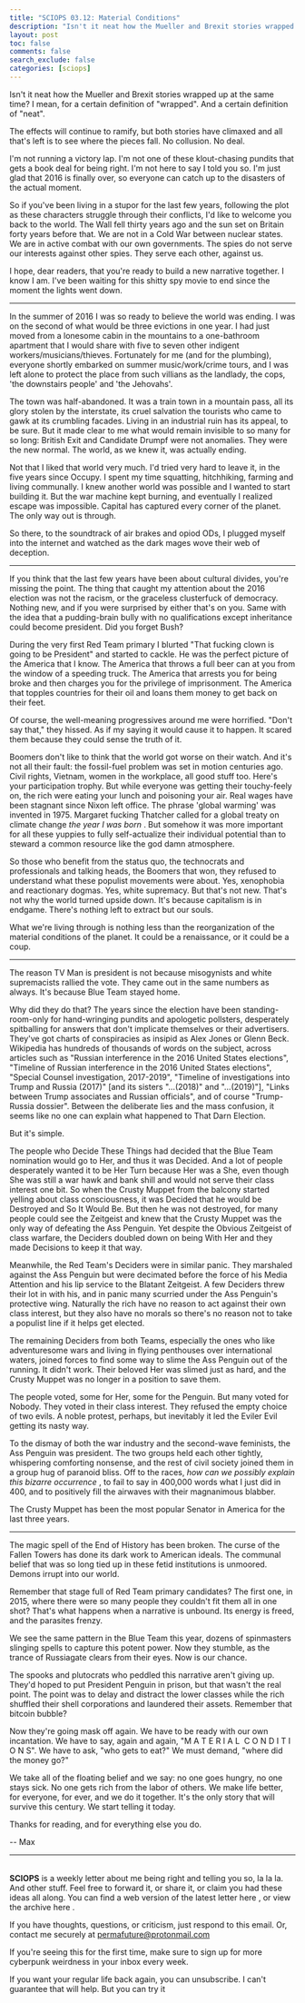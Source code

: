 ```yaml
---
title: "SCIOPS 03.12: Material Conditions"
description: "Isn't it neat how the Mueller and Brexit stories wrapped up at the same time? I mean, for a certain definition of 'wrapped'"
layout: post
toc: false
comments: false
search_exclude: false
categories: [sciops]
---
```



 Isn't it neat how the Mueller and Brexit stories wrapped up at the same time? I mean, for a certain definition of "wrapped". And a certain definition of "neat".
   

  

 The effects will continue to ramify, but both stories have climaxed and all that's left is to see where the pieces fall. No collusion. No deal.
   

  

 I'm not running a victory lap. I'm not one of these klout-chasing pundits that gets a book deal for being right. I'm not here to say I told you so. I'm just glad that 2016 is finally over, so everyone can catch up to the disasters of the actual moment.
   

  

 So if you've been living in a stupor for the last few years, following the plot as these characters struggle through their conflicts, I'd like to welcome you back to the world. The Wall fell thirty years ago and the sun set on Britain forty years before that. We are not in a Cold War between nuclear states. We are in active combat with our own governments. The spies do not serve our interests against other spies. They serve each other, against us.
   

  

 I hope, dear readers, that you're ready to build a new narrative together. I know I am. I've been waiting for this shitty spy movie to end since the moment the lights went down.
   



---


  

  

 In the summer of 2016 I was so ready to believe the world was ending. I was on the second of what would be three evictions in one year. I had just moved from a lonesome cabin in the mountains to a one-bathroom apartment that I would share with five to seven other indigent workers/musicians/thieves. Fortunately for me (and for the plumbing), everyone shortly embarked on summer music/work/crime tours, and I was left alone to protect the place from such villians as the landlady, the cops, 'the downstairs people' and 'the Jehovahs'.
   

  

 The town was half-abandoned. It was a train town in a mountain pass, all its glory stolen by the interstate, its cruel salvation the tourists who came to gawk at its crumbling facades. Living in an industrial ruin has its appeal, to be sure. But it made clear to me what would remain invisible to so many for so long: British Exit and Candidate Drumpf were not anomalies. They were the new normal. The world, as we knew it, was actually ending.
   

  

 Not that I liked that world very much. I'd tried very hard to leave it, in the five years since Occupy. I spent my time squatting, hitchhiking, farming and living communally. I knew another world was possible and I wanted to start building it. But the war machine kept burning, and eventually I realized escape was impossible. Capital has captured every corner of the planet. The only way out is through.
   

  

 So there, to the soundtrack of air brakes and opiod ODs, I plugged myself into the internet and watched as the dark mages wove their web of deception.
   



---


  

  

 If you think that the last few years have been about cultural divides, you're missing the point. The thing that caught my attention about the 2016 election was not the racism, or the graceless clusterfuck of democracy. Nothing new, and if you were surprised by either that's on you. Same with the idea that a pudding-brain bully with no qualifications except inheritance could become president. Did you forget Bush?
   

  

 During the very first Red Team primary I blurted "That fucking clown is going to be President" and started to cackle. He was the perfect picture of the America that I know. The America that throws a full beer can at you from the window of a speeding truck. The America that arrests you for being broke and then charges you for the privilege of imprisonment. The America that topples countries for their oil and loans them money to get back on their feet.
   

  

 Of course, the well-meaning progressives around me were horrified. "Don't say that," they hissed. As if my saying it would cause it to happen. It scared them because they could sense the truth of it.
   

  

 Boomers don't like to think that the world got worse on their watch. And it's not all their fault: the fossil-fuel problem was set in motion centuries ago. Civil rights, Vietnam, women in the workplace, all good stuff too. Here's your participation trophy. But while everyone was getting their touchy-feely on, the rich were eating your lunch and poisoning your air. Real wages have been stagnant since Nixon left office. The phrase 'global warming' was invented in 1975. Margaret fucking Thatcher called for a global treaty on climate change
 *the year I was born* 
 . But somehow it was more important for all these yuppies to fully self-actualize their individual potential than to steward a common resource like the god damn atmosphere.
   

  

 So those who benefit from the status quo, the technocrats and professionals and talking heads, the Boomers that won, they refused to understand what these populist movements were about. Yes, xenophobia and reactionary dogmas. Yes, white supremacy. But that's not new. That's not why the world turned upside down. It's because capitalism is in endgame. There's nothing left to extract but our souls.
   

  

 What we're living through is nothing less than the reorganization of the material conditions of the planet. It could be a renaissance, or it could be a coup.
   



---


  

  

 The reason TV Man is president is not because misogynists and white supremacists rallied the vote. They came out in the same numbers as always. It's because Blue Team stayed home.
   

  

 Why did they do that? The years since the election have been standing-room-only for hand-wringing pundits and apologetic pollsters, desperately spitballing for answers that don't implicate themselves or their advertisers. They've got charts of conspiracies as insipid as Alex Jones or Glenn Beck. Wikipedia has hundreds of thousands of words on the subject, across articles such as "Russian interference in the 2016 United States elections", "Timeline of Russian interference in the 2016 United States elections", "Special Counsel investigation, 2017-2019", "Timeline of investigations into Trump and Russia (2017)" [and its sisters "...(2018)" and "...(2019)"], "Links between Trump associates and Russian officials", and of course "Trump-Russia dossier". Between the deliberate lies and the mass confusion, it seems like no one can explain what happened to That Darn Election.
   

  

 But it's simple.
   

  

 The people who Decide These Things had decided that the Blue Team nomination would go to Her, and thus it was Decided. And a lot of people desperately wanted it to be Her Turn because Her was a She, even though She was still a war hawk and bank shill and would not serve their class interest one bit. So when the Crusty Muppet from the balcony started yelling about class consciousness, it was Decided that he would be Destroyed and So It Would Be. But then he was not destroyed, for many people could see the Zeitgeist and knew that the Crusty Muppet was the only way of defeating the Ass Penguin. Yet despite the Obvious Zeitgeist of class warfare, the Deciders doubled down on being With Her and they made Decisions to keep it that way.
   

  

 Meanwhile, the Red Team's Deciders were in similar panic. They marshaled against the Ass Penguin but were decimated before the force of his Media Attention and his lip service to the Blatant Zeitgeist. A few Deciders threw their lot in with his, and in panic many scurried under the Ass Penguin's protective wing. Naturally the rich have no reason to act against their own class interest, but they also have no morals so there's no reason not to take a populist line if it helps get elected.
   

  

 The remaining Deciders from both Teams, especially the ones who like adventuresome wars and living in flying penthouses over international waters, joined forces to find some way to slime the Ass Penguin out of the running. It didn't work. Their beloved Her was slimed just as hard, and the Crusty Muppet was no longer in a position to save them.
   

  

 The people voted, some for Her, some for the Penguin. But many voted for Nobody. They voted in their class interest. They refused the empty choice of two evils. A noble protest, perhaps, but inevitably it led the Eviler Evil getting its nasty way.
   

  

 To the dismay of both the war industry and the second-wave feminists, the Ass Penguin was president. The two groups held each other tightly, whispering comforting nonsense, and the rest of civil society joined them in a group hug of paranoid bliss. Off to the races,
 *how can we possibly explain this bizarre occurrence* 
 , to fail to say in 400,000 words what I just did in 400, and to positively fill the airwaves with their magnanimous blabber.
   

  

 The Crusty Muppet has been the most popular Senator in America for the last three years.
   



---


  

  

 The magic spell of the End of History has been broken. The curse of the Fallen Towers has done its dark work to American ideals. The communal belief that was so long tied up in these fetid institutions is unmoored. Demons irrupt into our world.
   

  

 Remember that stage full of Red Team primary candidates? The first one, in 2015, where there were so many people they couldn't fit them all in one shot? That's what happens when a narrative is unbound. Its energy is freed, and the parasites frenzy.
   

  

 We see the same pattern in the Blue Team this year, dozens of spinmasters slinging spells to capture this potent power. Now they stumble, as the trance of Russiagate clears from their eyes. Now is our chance.
   

  

 The spooks and plutocrats who peddled this narrative aren't giving up. They'd hoped to put President Penguin in prison, but that wasn't the real point. The point was to delay and distract the lower classes while the rich shuffled their shell corporations and laundered their assets. Remember that bitcoin bubble?
   

  

 Now they're going mask off again. We have to be ready with our own incantation. We have to say, again and again, "M A T E R I A L  C O N D I T I O N S". We have to ask, "who gets to eat?" We must demand, "where did the money go?"
   

  

 We take all of the floating belief and we say: no one goes hungry, no one stays sick. No one gets rich from the labor of others. We make life better, for everyone, for ever, and we do it together. It's the only story that will survive this century. We start telling it today.
   

  

 Thanks for reading, and for everything else you do.
   

 -- Max
   



---


###### 
**SCIOPS** 
 is a weekly letter about me being right and telling you so, la la la. And other stuff. Feel free to forward it, or share it, or claim you had these ideas all along. You can find a web version of the
 latest letter here
 , or view the
 archive here
 .
 

 If you have thoughts, questions, or criticism, just respond to this email. Or, contact me securely at
 permafuture@protonmail.com


 If you're seeing this for the first time, make sure to
 sign up
 for more cyberpunk weirdness in your inbox every week.
 

 If you want your regular life back again, you can unsubscribe. I can't guarantee that will help. But you can try it


